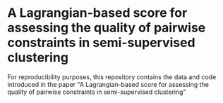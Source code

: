 # A Lagrangian-based score for assessing the quality of pairwise constraints in semi-supervised clustering

For reproducibility purposes, this repository contains the data and code introduced in the paper "A Lagrangian-based score for assessing the quality of pairwise constraints in semi-supervised clustering" 
